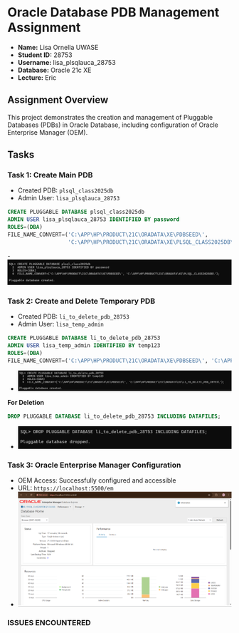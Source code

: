 # Oracle Database PDB Management Assignment


- **Name:** Lisa Ornella UWASE
- **Student ID:** 28753
- **Username:** lisa_plsqlauca_28753
- **Database:** Oracle 21c XE
- **Lecture:** Eric

## Assignment Overview
This project demonstrates the creation and management of Pluggable Databases (PDBs) in Oracle Database, 
including configuration of Oracle Enterprise Manager (OEM).

## Tasks

###  Task 1: Create Main PDB
- Created PDB: `plsql_class2025db`
- Admin User: `lisa_plsqlauca_28753`
  
```sql
CREATE PLUGGABLE DATABASE plsql_class2025db
ADMIN USER lisa_plsqlauca_28753 IDENTIFIED BY password
ROLES=(DBA)
FILE_NAME_CONVERT=('C:\APP\HP\PRODUCT\21C\ORADATA\XE\PDBSEED\', 
                   'C:\APP\HP\PRODUCT\21C\ORADATA\XE\PLSQL_CLASS2025DB\');
```
-![image alt]( https://github.com/LisaOrnella/plsql-pluggable-database/blob/main/CREATE%20DATABASE.png?raw=true)

###  Task 2: Create and Delete Temporary PDB
- Created PDB: `li_to_delete_pdb_28753`
- Admin User: `lisa_temp_admin`
  
```sql
CREATE PLUGGABLE DATABASE li_to_delete_pdb_28753
ADMIN USER lisa_temp_admin IDENTIFIED BY temp123
ROLES=(DBA)
FILE_NAME_CONVERT=('C:\APP\HP\PRODUCT\21C\ORADATA\XE\PDBSEED\', 'C:\APP\HP\PRODUCT\21C\ORADATA\XE\LI_TO_DELETE_PDB_28753\');
``` 

- ![image alt](https://github.com/LisaOrnella/plsql-pluggable-database/blob/main/2ND%20DATABE%20CREATED.png?raw=true)
  
 **For Deletion**
 
  ```sql
  DROP PLUGGABLE DATABASE li_to_delete_pdb_28753 INCLUDING DATAFILES;
  ```
- ![image alt](https://github.com/LisaOrnella/plsql-pluggable-database/blob/main/drop%20plug.png?raw=true)



### Task 3: Oracle Enterprise Manager Configuration
- OEM Access: Successfully configured and accessible
- URL: `https://localhost:5500/em`
- ![image alt](https://github.com/LisaOrnella/plsql-pluggable-database/blob/main/Screenshot%202025-10-02%20110721.png?raw=true)

### ISSUES ENCOUNTERED
